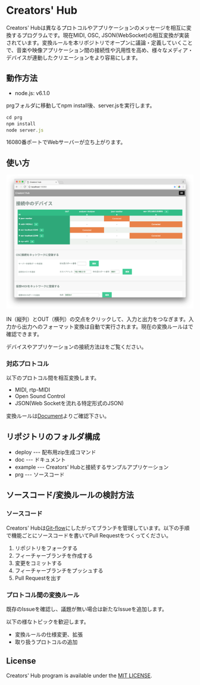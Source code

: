 # Creators' Hub
Creators' Hubは異なるプロトコルやアプリケーションのメッセージを相互に変換するプログラムです。現在MIDI, OSC, JSON(WebSocket)の相互変換が実装されています。変換ルールを本リポジトリでオープンに議論・定義していくことで、音楽や映像アプリケーション間の接続性や汎用性を高め、様々なメディア・デバイスが連動したクリエーションをより容易にします。

## 動作方法

- node.js: v6.1.0

prgフォルダに移動してnpm install後、server.jsを実行します。

```js
cd prg
npm install
node server.js
```

16080番ポートでWebサーバーが立ち上がります。

## 使い方

![screenshot](doc/screenshot.png)

IN（縦列）とOUT（横列）の交点をクリックして、入力と出力をつなぎます。入力から出力へのフォーマット変換は自動で実行されます。現在の変換ルールは[]()で確認できます。

デバイスやアプリケーションの接続方法は[]()をご覧ください。

### 対応プロトコル

以下のプロトコル間を相互変換します。

- MIDI, rtp-MIDI
- Open Sound Control
- JSON(Web Socketを流れる特定形式のJSON)

変換ルールは[Document](doc/README.md)よりご確認下さい。

## リポジトリのフォルダ構成

- deploy --- 配布用zip生成コマンド
- doc --- ドキュメント
- example --- Creators' Hubと接続するサンプルアプリケーション
- prg --- ソースコード

## ソースコード/変換ルールの検討方法

### ソースコード

Creators' Hubは[Git-flow](http://nvie.com/posts/a-successful-git-branching-model/)にしたがってブランチを管理しています。以下の手順で機能ごとにソースコードを書いてPull Requestをつくってください。

1. リポジトリをフォークする
2. フィーチャーブランチを作成する
3. 変更をコミットする
4. フィーチャーブランチをプッシュする
5. Pull Requestを出す

### プロトコル間の変換ルール

既存のIssueを確認し、議題が無い場合は新たなIssueを追加します。

以下の様なトピックを歓迎します。

- 変換ルールの仕様変更、拡張
- 取り扱うプロトコルの追加

## License

Creators' Hub program is available under the [MIT LICENSE](./LICENSE).
